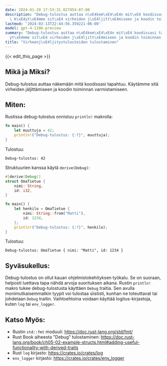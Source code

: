 ```yaml
---
date: 2024-01-20 17:53:31.027454-07:00
description: "Debug-tulostus auttaa n\xE4kem\xE4\xE4n mit\xE4 koodissasi tapahtuu.\
  \ K\xE4yt\xE4mme sit\xE4 virheiden j\xE4ljitt\xE4miseen ja koodin toiminnan varmistamiseen."
lastmod: '2024-03-13T22:44:56.359221-06:00'
model: gpt-4-1106-preview
summary: "Debug-tulostus auttaa n\xE4kem\xE4\xE4n mit\xE4 koodissasi tapahtuu. K\xE4\
  yt\xE4mme sit\xE4 virheiden j\xE4ljitt\xE4miseen ja koodin toiminnan varmistamiseen."
title: "Virheenj\xE4ljitystulosteiden tulostaminen"
---
```


{{< edit_this_page >}}

## Mikä ja Miksi?
Debug-tulostus auttaa näkemään mitä koodissasi tapahtuu. Käytämme sitä virheiden jäljittämiseen ja koodin toiminnan varmistamiseen.

## Miten:
Rustissa debug-tulostus onnistuu `println!` makrolla:

```Rust
fn main() {
    let muuttuja = 42;
    println!("Debug-tulostus: {:?}", muuttuja);
}
```

Tulostuu:

```
Debug-tulostus: 42
```

Struktuurien kanssa käytä `derive(Debug)`:

```Rust
#[derive(Debug)]
struct OmaTietue {
    nimi: String,
    id: i32,
}

fn main() {
    let henkilo = OmaTietue {
        nimi: String::from("Matti"),
        id: 1234,
    };
    println!("Debug-tulostus: {:?}", henkilo);
}
```

Tulostuu:

```
Debug-tulostus: OmaTietue { nimi: "Matti", id: 1234 }
```

## Syväsukellus:
Debug-tulostus on ollut kauan ohjelmistokehityksen työkalu. Se on suoraan, helposti luettava tapa nähdä arvoja suorituksen aikana. Rustin `println!` makro tukee debug-tulostusta käyttäen `Debug` traitia. Sen avulla monimutkaisemmatkin tyypit voi tulostaa siististi, kunhan ne toteuttavat tai johdetaan `Debug` traitin. Vaihtoehtoina voidaan käyttää logitus-kirjastoja, kuten `log` tai `env_logger`.

## Katso Myös:
- Rustin `std::fmt` moduuli: https://doc.rust-lang.org/std/fmt/
- Rust Book aiheesta "Debug" tulostaminen: https://doc.rust-lang.org/book/ch05-02-example-structs.html#adding-useful-functionality-with-derived-traits
- Rust `log` kirjasto: https://crates.io/crates/log
- `env_logger` kirjasto: https://crates.io/crates/env_logger

